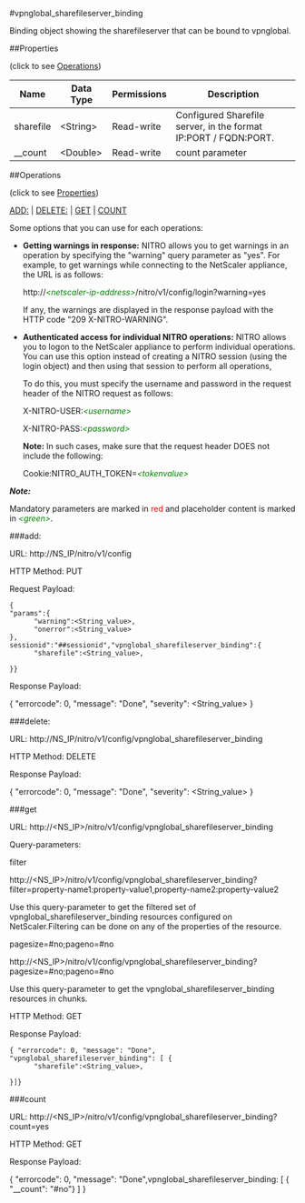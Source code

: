 #vpnglobal_sharefileserver_binding

Binding object showing the sharefileserver that can be bound to vpnglobal.


##Properties 
<span>(click to see [Operations](#operations))</span>


<table><thead><tr><th>Name</th><th> Data Type</th><th> Permissions</th><th>Description</th></tr></thead><tbody><tr><td>sharefile</td><td>&lt;String></td><td>Read-write</td><td>Configured Sharefile server, in the format IP:PORT / FQDN:PORT.</td><tr><tr><td>__count</td><td>&lt;Double></td><td>Read-write</td><td>count parameter</td><tr></tbody></table>
##Operations 
<span>(click to see [Properties](#properties))</span>


[ADD:](#add:) | [DELETE:](#delete:) | [GET](#get) | [COUNT](#count)


Some options that you can use for each operations:
<ul><li><p><b>Getting warnings in response:</b> NITRO allows you to get warnings in an operation by specifying the "warning" query parameter as "yes". For example, to get warnings while connecting to the NetScaler appliance, the URL is as follows:</p><p>http://<span style="color:green;font-style:italic;">&lt;netscaler-ip-address&gt;</span>/nitro/v1/config/login?warning=yes</p><p>If any, the warnings are displayed in the response payload with the HTTP code "209 X-NITRO-WARNING".</p></li><li><p><b>Authenticated access for individual NITRO operations:</b> NITRO allows you to logon to the NetScaler appliance to perform individual operations. You can use this option instead of creating a NITRO session (using the login object) and then using that session to perform all operations,</p><p>To do this, you must specify the username and password in the request header of the NITRO request as follows:</p><p>X-NITRO-USER:<span style="color:green;font-style:italic;">&lt;username&gt;</span></p><p>X-NITRO-PASS:<span style="color:green;font-style:italic;">&lt;password&gt;</span></p><p><b>Note:</b> In such cases, make sure that the request header DOES not include the following:</p><p>Cookie:NITRO_AUTH_TOKEN=<span style="color:green;font-style:italic;">&lt;tokenvalue&gt;</span></p></li></ul>



***Note:*** 
Mandatory parameters are marked in <span style="color:#FF0000;">red</span> and placeholder content is marked in <span style="color:green;font-style:italic">&lt;green&gt;</span>.

###add:



URL: http://NS_IP/nitro/v1/config
HTTP Method: PUT
Request Payload: ```{"params":{      "warning":<String_value>,      "onerror":<String_value>},sessionid":"##sessionid","vpnglobal_sharefileserver_binding":{      "sharefile":<String_value>,}}```
Response Payload: 
{ "errorcode": 0, "message": "Done", "severity": <String_value> }


###delete:



URL: http://NS_IP/nitro/v1/config/vpnglobal_sharefileserver_binding
HTTP Method: DELETE
Response Payload: 
{ "errorcode": 0, "message": "Done", "severity": <String_value> }


###get



URL: http://&lt;NS_IP&gt;/nitro/v1/config/vpnglobal_sharefileserver_binding
Query-parameters:
filter
http://&lt;NS_IP&gt;/nitro/v1/config/vpnglobal_sharefileserver_binding?filter=property-name1:property-value1,property-name2:property-value2
Use this query-parameter to get the filtered set of vpnglobal_sharefileserver_binding resources configured on NetScaler.Filtering can be done on any of the properties of the resource.


pagesize=#no;pageno=#no
http://&lt;NS_IP&gt;/nitro/v1/config/vpnglobal_sharefileserver_binding?pagesize=#no;pageno=#no
Use this query-parameter to get the vpnglobal_sharefileserver_binding resources in chunks.



HTTP Method: GET
Response Payload: ```{ "errorcode": 0, "message": "Done", "vpnglobal_sharefileserver_binding": [ {      "sharefile":<String_value>,}]}```



###count



URL: http://&lt;NS_IP&gt;/nitro/v1/config/vpnglobal_sharefileserver_binding?count=yes
HTTP Method: GET
Response Payload: 
{ "errorcode": 0, "message": "Done",vpnglobal_sharefileserver_binding: [ { "__count": "#no"} ] }


